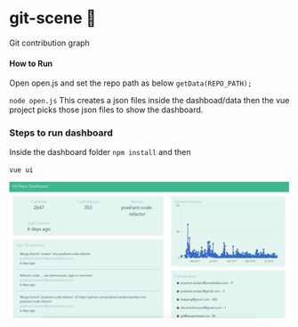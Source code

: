 # git-scene :tada:

Git contribution graph

#### How to Run

Open open.js and set the repo path as below
`getData(REPO_PATH);`

`node open.js`
This creates a json files inside the dashboad/data then the vue project picks those json files to show the dashboard.

### Steps to run dashboard

Inside the dashboard folder
`npm install` and then

`vue ui`

![Screenshot](https://raw.githubusercontent.com/prashant-andani/git-graph/master/screenshot.png)
